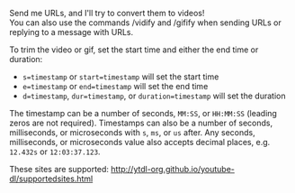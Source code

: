 Send me URLs, and I'll try to convert them to videos!  
You can also use the commands /vidify and /gifify when sending URLs or replying to a message with URLs.

To trim the video or gif, set the start time and either the end time or duration:
- `s=timestamp` or `start=timestamp` will set the start time
- `e=timestamp` or `end=timestamp` will set the end time
- `d=timestamp`, `dur=timestamp`, or `duration=timestamp` will set the duration

The timestamp can be a number of seconds, `MM:SS`, or `HH:MM:SS` (leading zeros are not required). Timestamps can also be a number of seconds, milliseconds, or microseconds with `s`, `ms`, or `us` after. Any seconds, milliseconds, or microseconds value also accepts decimal places, e.g. `12.432s` or `12:03:37.123`.

These sites are supported: http://ytdl-org.github.io/youtube-dl/supportedsites.html
